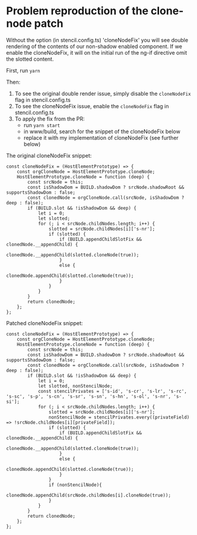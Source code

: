 # Problem reproduction of the clone-node patch

Without the option (in stencil.config.ts) 'cloneNodeFix' you will see double rendering of the contents of our non-shadow enabled component.
If we enable the cloneNodeFix, it will on the initial run of the ng-if directive omit the slotted content.

First, run `yarn`

Then:

1. To see the original double render issue, simply disable the `cloneNodeFix` flag in stencil.config.ts
2. To see the cloneNodeFix issue, enable the `cloneNodeFix` flag in stencil.config.ts
3. To apply the fix from the PR:
   - run `yarn start`
   - in www/build, search for the snippet of the cloneNodeFix below
   - replace it with my implementation of cloneNodeFix (see further below)

The original cloneNodeFix snippet:

```
const cloneNodeFix = (HostElementPrototype) => {
    const orgCloneNode = HostElementPrototype.cloneNode;
    HostElementPrototype.cloneNode = function (deep) {
        const srcNode = this;
        const isShadowDom = BUILD.shadowDom ? srcNode.shadowRoot && supportsShadowDom : false;
        const clonedNode = orgCloneNode.call(srcNode, isShadowDom ? deep : false);
        if (BUILD.slot && !isShadowDom && deep) {
            let i = 0;
            let slotted;
            for (; i < srcNode.childNodes.length; i++) {
                slotted = srcNode.childNodes[i]['s-nr'];
                if (slotted) {
                    if (BUILD.appendChildSlotFix && clonedNode.__appendChild) {
                        clonedNode.__appendChild(slotted.cloneNode(true));
                    }
                    else {
                        clonedNode.appendChild(slotted.cloneNode(true));
                    }
                }
            }
        }
        return clonedNode;
    };
};
```

Patched cloneNodeFix snippet:

```
const cloneNodeFix = (HostElementPrototype) => {
    const orgCloneNode = HostElementPrototype.cloneNode;
    HostElementPrototype.cloneNode = function (deep) {
        const srcNode = this;
        const isShadowDom = BUILD.shadowDom ? srcNode.shadowRoot && supportsShadowDom : false;
        const clonedNode = orgCloneNode.call(srcNode, isShadowDom ? deep : false);
        if (BUILD.slot && !isShadowDom && deep) {
            let i = 0;
            let slotted, nonStencilNode;
            const stencilPrivates = ['s-id', 's-cr', 's-lr', 's-rc', 's-sc', 's-p', 's-cn', 's-sr', 's-sn', 's-hn', 's-ol', 's-nr', 's-si'];
            for (; i < srcNode.childNodes.length; i++) {
                slotted = srcNode.childNodes[i]['s-nr'];
                nonStencilNode = stencilPrivates.every((privateField) => !srcNode.childNodes[i][privateField]);
                if (slotted) {
                    if (BUILD.appendChildSlotFix && clonedNode.__appendChild) {
                        clonedNode.__appendChild(slotted.cloneNode(true));
                    }
                    else {
                        clonedNode.appendChild(slotted.cloneNode(true));
                    }
                }
                if (nonStencilNode){
                    clonedNode.appendChild(srcNode.childNodes[i].cloneNode(true));
                }
            }
        }
        return clonedNode;
    };
};
```
